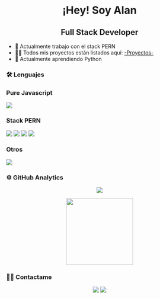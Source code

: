<h1 align="center" > ¡Hey! Soy Alan </h1>

<h2 align="center" > Full Stack Developer </h2>

- 🔭 Actualmente trabajo con el stack PERN
- 👨‍💻 Todos mis proyectos están listados aquí: <a href="https://github.com/alanoterohs">-Proyectos-</a>
- 🌱 Actualmente aprendiendo Python

### 🛠 Lenguajes

<p align = "center">
  <h3>Pure Javascript</h3>
  <img src="https://img.shields.io/badge/JavaScript-181824?style=for-the-badge&logo=javascript&logoColor=F7DF1E"/>
</p>

<p align = "center" >
  <h3>Stack PERN</h3>
  <img src="https://img.shields.io/badge/PostgreSQL-316192?style=for-the-badge&logo=postgresql&logoColor=white"/>
  <img src="https://img.shields.io/badge/Express.js-161B22?style=for-the-badge"/>
  <img src="https://img.shields.io/badge/React-20232A?style=for-the-badge&logo=react&logoColor=61DAFB"/>
  <img src="https://img.shields.io/badge/Node.js-43853D?style=for-the-badge&logo=node.js&logoColor=white"/>
</p>

<p>
  <h3>Otros</h3> 
  <img src="https://img.shields.io/badge/Python-0f3491?style=for-the-badge&logo=python&logoColor=white"/>
</p>

### ⚙️ GitHub Analytics

<p align="center">
  <img src="https://komarev.com/ghpvc/?username=alanotero&color=red&style=flat">
</p>

<p align="center" >
  <a href="https://github.com/alanoterohs/convoychat">
    <img height="180em" src="https://github-readme-stats-eight-theta.vercel.app/api/top-langs/?username=alanoterohs&layout=compact&langs_count=8&theme=algolia"/>
  </a>
</p>

### 🤝🏻 Contactame
  
<p align="center" >
  <a href="https://www.linkedin.com/in/alanoterohs/"><img src="https://img.shields.io/badge/-AlanOtero-0077B5?style=flat&logo=Linkedin&logoColor=white"/></a>
  <a href="mailto:alanoterohs@gmail.com"><img src="https://img.shields.io/badge/-alanoterohs@gmail.com-D14836?style=flat&logo=Gmail&logoColor=white"/></a>
</p>


<!--
**Alanoterohs/Alanoterohs** is a ✨ _special_ ✨ repository because its `README.md` (this file) appears on your GitHub profile.

Here are some ideas to get you started:

- 🔭 I’m currently working on ...
- 🌱 I’m currently learning ...
- 👯 I’m looking to collaborate on ...
- 🤔 I’m looking for help with ...
- 💬 Ask me about ...
- 📫 How to reach me: ...
- 😄 Pronouns: ...
- ⚡ Fun fact: ...
-->
